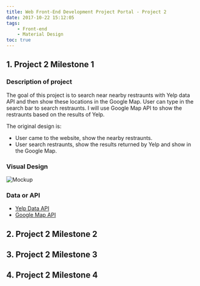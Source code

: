 ```yaml
---
title: Web Front-End Development Project Portal - Project 2
date: 2017-10-22 15:12:05
tags:
    - Front-end
    - Material Design
toc: true
---
```



## 1. Project 2 Milestone 1
### Description of project
The goal of this project is to search near nearby restraunts with Yelp data API and then show these locations in the Google Map. User can type in the search bar to search restraunts. I will use Google Map API to show the restraunts based on the results of Yelp. 

The original design is:
- User came to the website, show the nearby restraunts.
- User search restraunts, show the results returned by Yelp and show in the Google Map.

<!-- more -->

### Visual Design
![Mockup](http://7xrh75.com1.z0.glb.clouddn.com/project2Mockup.png) 

### Data or API 
- [Yelp Data API](https://www.yelp.com/developers/documentation/v3)
- [Google Map API](https://developers.google.com/maps/)

## 2. Project 2 Milestone 2

## 3. Project 2 Milestone 3

## 4. Project 2 Milestone 4
